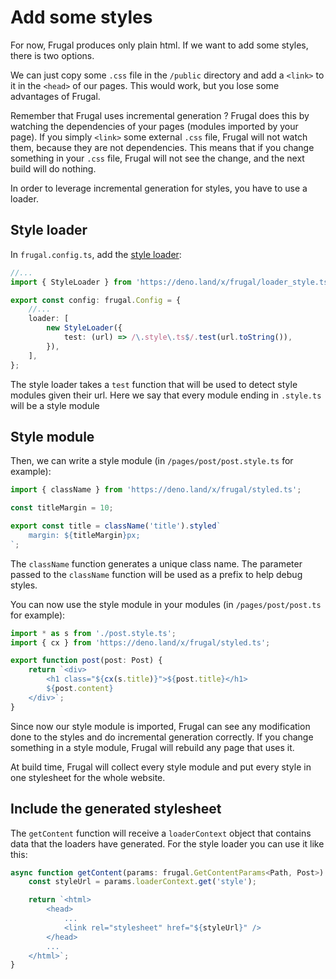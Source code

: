 # Add some styles

For now, Frugal produces only plain html. If we want to add some styles, there is two options.

We can just copy some `.css` file in the `/public` directory and add a `<link>` to it in the `<head>` of our pages. This would work, but you lose some advantages of Frugal.

Remember that Frugal uses incremental generation ? Frugal does this by watching the dependencies of your pages (modules imported by your page). If you simply `<link>` some external `.css` file, Frugal will not watch them, because they are not dependencies. This means that if you change something in your `.css` file, Frugal will not see the change, and the next build will do nothing.

In order to leverage incremental generation for styles, you have to use a loader.

## Style loader

In `frugal.config.ts`, add the [style loader](/docs/api/03-style-loader):

```ts
//...
import { StyleLoader } from 'https://deno.land/x/frugal/loader_style.ts';

export const config: frugal.Config = {
    //...
    loader: [
        new StyleLoader({
            test: (url) => /\.style\.ts$/.test(url.toString()),
        }),
    ],
};
```

The style loader takes a `test` function that will be used to detect style modules given their url. Here we say that every module ending in `.style.ts` will be a style module

## Style module

Then, we can write a style module (in `/pages/post/post.style.ts` for example):

```ts
import { className } from 'https://deno.land/x/frugal/styled.ts';

const titleMargin = 10;

export const title = className('title').styled`
    margin: ${titleMargin}px;
`;
```

The `className` function generates a unique class name. The parameter passed to the `className` function will be used as a prefix to help debug styles.

You can now use the style module in your modules (in `/pages/post/post.ts` for example):

```ts
import * as s from './post.style.ts';
import { cx } from 'https://deno.land/x/frugal/styled.ts';

export function post(post: Post) {
    return `<div>
        <h1 class="${cx(s.title)}">${post.title}</h1>
        ${post.content}
    </div>`;
}
```

Since now our style module is imported, Frugal can see any modification done to the styles and do incremental generation correctly. If you change something in a style module, Frugal will rebuild any page that uses it.

At build time, Frugal will collect every style module and put every style in one stylesheet for the whole website.

## Include the generated stylesheet

The `getContent` function will receive a `loaderContext` object that contains data that the loaders have generated. For the style loader you can use it like this:

```ts
async function getContent(params: frugal.GetContentParams<Path, Post>) {
    const styleUrl = params.loaderContext.get('style');

    return `<html>
        <head>
            ...
            <link rel="stylesheet" href="${styleUrl}" />
        </head>
        ...
    </html>`;
}
```
